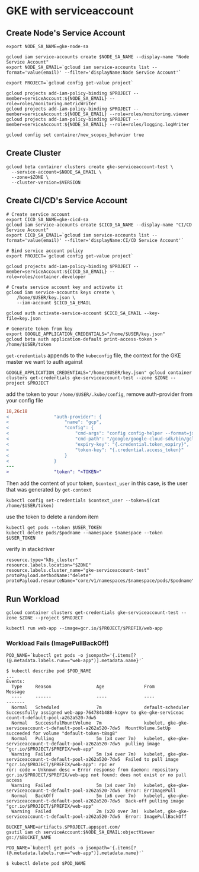 # GKE with serviceaccount

## Create Node's Service Account

```shell
export NODE_SA_NAME=gke-node-sa

gcloud iam service-accounts create $NODE_SA_NAME --display-name "Node Service Account"
export NODE_SA_EMAIL=`gcloud iam service-accounts list --format='value(email)' --filter='displayName:Node Service Account'`

export PROJECT=`gcloud config get-value project`

gcloud projects add-iam-policy-binding $PROJECT --member=serviceAccount:${NODE_SA_EMAIL} --role=roles/monitoring.metricWriter
gcloud projects add-iam-policy-binding $PROJECT --member=serviceAccount:${NODE_SA_EMAIL} --role=roles/monitoring.viewer
gcloud projects add-iam-policy-binding $PROJECT --member=serviceAccount:${NODE_SA_EMAIL} --role=roles/logging.logWriter

gcloud config set container/new_scopes_behavior true
```

## Create Cluster

```shell
gcloud beta container clusters create gke-serviceaccount-test \
  --service-account=$NODE_SA_EMAIL \
  --zone=$ZONE \
  --cluster-version=$VERSION
```

## Create CI/CD's Service Account

```shell
# Create service account
export CICD_SA_NAME=gke-cicd-sa
gcloud iam service-accounts create $CICD_SA_NAME --display-name "CI/CD Service Account"
export CICD_SA_EMAIL=`gcloud iam service-accounts list --format='value(email)' --filter='displayName:CI/CD Service Account'`

# Bind service account policy
export PROJECT=`gcloud config get-value project`

gcloud projects add-iam-policy-binding $PROJECT --member=serviceAccount:${CICD_SA_EMAIL} --role=roles/container.developer

# Create service account key and activate it
gcloud iam service-accounts keys create \
    /home/$USER/key.json \
    --iam-account $CICD_SA_EMAIL

gcloud auth activate-service-account $CICD_SA_EMAIL --key-file=key.json

# Generate token from key
export GOOGLE_APPLICATION_CREDENTIALS="/home/$USER/key.json"
gcloud beta auth application-default print-access-token > /home/$USER/token
```

`get-credentials` appends to the `kubeconfig` file, the context for the GKE master we want to auth against

```shell
GOOGLE_APPLICATION_CREDENTIALS="/home/$USER/key.json" gcloud container clusters get-credentials gke-serviceaccount-test --zone $ZONE --project $PROJECT
```

add the token to your `/home/$USER/.kube/config`, remove auth-provider from your config file

```diff
18,26c18
<                 "auth-provider": {
<                     "name": "gcp",
<                     "config": {
<                         "cmd-args": "config config-helper --format=json",
<                         "cmd-path": "/google/google-cloud-sdk/bin/gcloud",
<                         "expiry-key": "{.credential.token_expiry}",
<                         "token-key": "{.credential.access_token}"
<                     }
<                 }
---
>                 "token": "<TOKEN>"
```

Then add the content of your token, `$context_user` in this case, is the user that was generated by `get-context`

```shell
kubectl config set-credentials $context_user --token=$(cat /home/$USER/token)
```

use the token to delete a random item

```shell
kubectl get pods --token $USER_TOKEN
kubectl delete pods/$podname --namespace $namespace --token $USER_TOKEN
```

verify in stackdriver

```shell
resource.type="k8s_cluster"
resource.labels.location="$ZONE"
resource.labels.cluster_name="gke-serviceaccount-test"
protoPayload.methodName:"delete"
protoPayload.resourceName="core/v1/namespaces/$namespace/pods/$podname"
```

## Run Workload

```shell
gcloud container clusters get-credentials gke-serviceaccount-test --zone $ZONE --project $PROJECT

kubectl run web-app --image=gcr.io/$PROJECT/$PREFIX/web-app 
```

### Workload Fails (ImagePullBackOff)

```shell
POD_NAME=`kubectl get pods -o jsonpath='{.items[?(@.metadata.labels.run=="web-app")].metadata.name}'`

$ kubectl describe pod $POD_NAME
...
Events:
  Type     Reason                 Age               From                                                          Message
  ----     ------                 ----              ----                                                          -------
  Normal   Scheduled              7m                default-scheduler                                             Successfully assigned web-app-764784b488-kcgvv to gke-gke-serviceac
count-t-default-pool-a262a520-7dw5
  Normal   SuccessfulMountVolume  7m                kubelet, gke-gke-serviceaccount-t-default-pool-a262a520-7dw5  MountVolume.SetUp succeeded for volume "default-token-t8sg8"
  Normal   Pulling                5m (x4 over 7m)   kubelet, gke-gke-serviceaccount-t-default-pool-a262a520-7dw5  pulling image "gcr.io/$PROJECT/$PREFIX/web-app"
  Warning  Failed                 5m (x4 over 7m)   kubelet, gke-gke-serviceaccount-t-default-pool-a262a520-7dw5  Failed to pull image "gcr.io/$PROJECT/$PREFIX/web-app": rpc er
ror: code = Unknown desc = Error response from daemon: repository gcr.io/$PROJECT/$PREFIX/web-app not found: does not exist or no pull access
  Warning  Failed                 5m (x4 over 7m)   kubelet, gke-gke-serviceaccount-t-default-pool-a262a520-7dw5  Error: ErrImagePull
  Normal   BackOff                5m (x6 over 7m)   kubelet, gke-gke-serviceaccount-t-default-pool-a262a520-7dw5  Back-off pulling image "gcr.io/$PROJECT/$PREFIX/web-app"
  Warning  Failed                 2m (x20 over 7m)  kubelet, gke-gke-serviceaccount-t-default-pool-a262a520-7dw5  Error: ImagePullBackOff
```

<!--
here's how I wish it worked
```shell
BUCKET_PATH=artifacts.$PROJECT.appspot.com/containers/repositories/library/$PREFIX/
gsutil acl ch -r -u $NODE_SA_EMAIL:R gs://$BUCKET_PATH
```-->

<!--
This is not recommended
gcloud projects add-iam-policy-binding $PROJECT --member=serviceAccount:${NODE_SA_EMAIL} --role=roles/storage.objectViewer
-->

```shell
BUCKET_NAME=artifacts.$PROJECT.appspot.com/
gsutil iam ch serviceAccount:$NODE_SA_EMAIL:objectViewer gs://$BUCKET_NAME

POD_NAME=`kubectl get pods -o jsonpath='{.items[?(@.metadata.labels.run=="web-app")].metadata.name}'`

$ kubectl delete pod $POD_NAME
```
